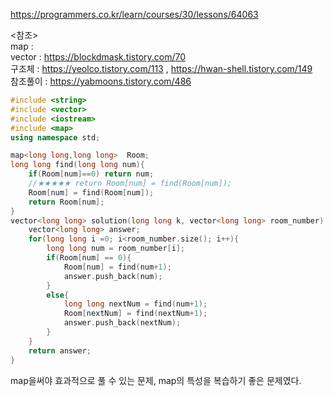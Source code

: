 https://programmers.co.kr/learn/courses/30/lessons/64063  



<참조>  
map :  
vector : https://blockdmask.tistory.com/70  
구조체 : https://yeolco.tistory.com/113 , https://hwan-shell.tistory.com/149    
참조풀이 : https://yabmoons.tistory.com/486  


```C++
#include <string>
#include <vector>
#include <iostream>
#include <map>
using namespace std;

map<long long,long long>  Room;
long long find(long long num){
    if(Room[num]==0) return num;
    //★★★★★ return Room[num] = find(Room[num]);
    Room[num] = find(Room[num]);
    return Room[num];
}
vector<long long> solution(long long k, vector<long long> room_number) {
    vector<long long> answer;
    for(long long i =0; i<room_number.size(); i++){
        long long num = room_number[i];
        if(Room[num] == 0){
            Room[num] = find(num+1);
            answer.push_back(num);
        }
        else{
            long long nextNum = find(num+1);
            Room[nextNum] = find(nextNum+1);
            answer.push_back(nextNum);
        }
    }
    return answer;
}
```



map을써야 효과적으로 풀 수 있는 문제, map의 특성을 복습하기 좋은 문제였다.
